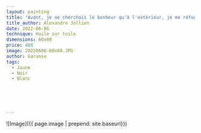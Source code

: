 ```yaml
---
layout: painting
title: "Avant, je ne cherchais le bonheur qu'à l'extérieur, je me réfugiais dans l'espoir d'une vie meilleure sans oser changer mon regard sur le monde." 
title_author: Alexandre Jollien   
date: 2022-06-06
technique: Huile sur toile
dimensions: 60x60
price: 480
image: 20220606-60x60.JPG
author: Garanse
tags:
  - Jaune
  - Noir
  - Blanc
  
 
  
  
  
---
```

![Image]({{ page.image | prepend: site.baseurl}})

